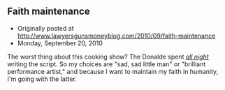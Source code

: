 ## Faith maintenance

 * Originally posted at http://www.lawyersgunsmoneyblog.com/2010/09/faith-maintenance
 * Monday, September 20, 2010

The worst thing about this cooking show?  The Donalde spent [_all night_](http://twitter.com/AmPowerBlog/status/25016620453) writing the script.  So my choices are "sad, sad little man" or "brilliant performance artist," and because I want to maintain my faith in humanity, I'm going with the latter.